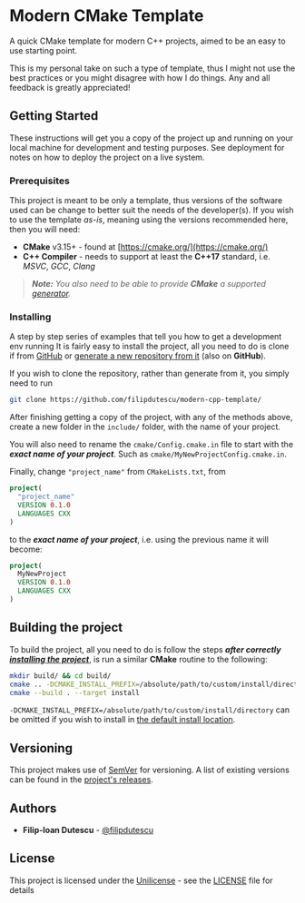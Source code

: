 # Modern CMake Template

A quick CMake template for modern C++ projects, aimed to be an easy to use starting point.

This is my personal take on such a type of template, thus I might not use the best practices or you might disagree with how I do things. Any and all feedback is greatly appreciated!

## Getting Started

These instructions will get you a copy of the project up and running on your local machine for development and testing purposes. See deployment for notes on how to deploy the project on a live system.

### Prerequisites

This project is meant to be only a template, thus versions of the software used can be change to better suit the needs of the developer(s). If you wish to use the template *as-is*, meaning using the versions recommended here, then you will need:

  * **CMake** v3.15+ - found at [https://cmake.org/](https://cmake.org/)
  * **C++ Compiler** - needs to support at least the **C++17** standard, i.e. *MSVC*, *GCC*, *Clang*

> ***Note:*** *You also need to be able to provide ***CMake*** a supported [generator](https://cmake.org/cmake/help/latest/manual/cmake-generators.7.html).*

### Installing

A step by step series of examples that tell you how to get a development env running
It is fairly easy to install the project, all you need to do is clone if from [GitHub](https://github.com/filipdutescu/modern-cpp-template) or [generate a new repository from it](https://github.com/filipdutescu/modern-cpp-template/generate) (also on **GitHub**).

If you wish to clone the repository, rather than generate from it, you simply need to run
````bash
git clone https://github.com/filipdutescu/modern-cpp-template/
````

After finishing getting a copy of the project, with any of the methods above, create a new folder in the ```include/``` folder, with the name of your project.

You will also need to rename the ```cmake/Config.cmake.in``` file to start with the ***exact name of your project***. Such as ```cmake/MyNewProjectConfig.cmake.in```.

Finally, change ```"project_name"``` from ```CMakeLists.txt```, from
````cmake
project(
  "project_name"
  VERSION 0.1.0 
  LANGUAGES CXX
)
````

to the ***exact name of your project***, i.e. using the previous name it will become:
````cmake
project(
  MyNewProject
  VERSION 0.1.0 
  LANGUAGES CXX
)
````

## Building the project

To build the project, all you need to do is follow the steps ***after correctly [installing the project](README.md#Installing)***, is run a similar **CMake** routine to the following:

````bash
mkdir build/ && cd build/
cmake .. -DCMAKE_INSTALL_PREFIX=/absolute/path/to/custom/install/directory
cmake --build . --target install
````

```-DCMAKE_INSTALL_PREFIX=/absolute/path/to/custom/install/directory``` can be omitted if you wish to install in [the default install location](https://cmake.org/cmake/help/latest/module/GNUInstallDirs.html).

## Versioning

This project makes use of [SemVer](http://semver.org/) for versioning. A list of existing versions can be found in the [project's releases](https://github.com/username/project/releases). 

## Authors

* **Filip-Ioan Dutescu** - [@filipdutescu](https://github.com/filipdutescu)

## License

This project is licensed under the [Unilicense](https://unlicense.org) - see the [LICENSE](LICENSE) file for details
